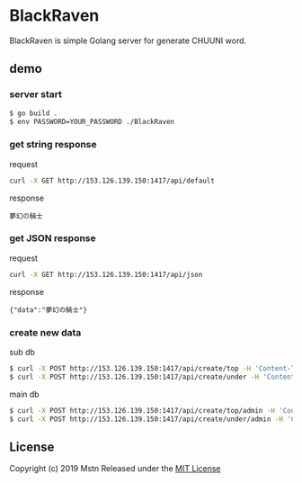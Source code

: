 # BlackRaven

BlackRaven is simple Golang server for generate CHUUNI word.

## demo
### server start
```bash
$ go build .
$ env PASSWORD=YOUR_PASSWORD ./BlackRaven
```

### get string response
request
```bash
curl -X GET http://153.126.139.150:1417/api/default
```
response
```text
夢幻の騎士
```

### get JSON response
request
```bash
curl -X GET http://153.126.139.150:1417/api/json
```
response
```text
{"data":"夢幻の騎士"}
```

### create new data
sub db
```bash
$ curl -X POST http://153.126.139.150:1417/api/create/top -H 'Content-Type: application/json' -d '{"data":"hoge"}'
$ curl -X POST http://153.126.139.150:1417/api/create/under -H 'Content-Type: application/json' -d '{"data":"hoge"}'
```

main db
```bash
$ curl -X POST http://153.126.139.150:1417/api/create/top/admin -H 'Content-Type: application/json' -d '{"data":"hoge","pass":"YOUR_PASSWORD"}'
$ curl -X POST http://153.126.139.150:1417/api/create/under/admin -H 'Content-Type: application/json' -d '{"data":"hoge","pass":"YOUR_PASSWORD"}'
```

## License
Copyright (c) 2019 Mstn
Released under the [MIT License](https://opensource.org/licenses/mit-license.php)

